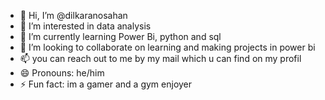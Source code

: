 - 👋 Hi, I’m @dilkaranosahan
- 👀 I’m interested in data analysis
- 🌱 I’m currently learning Power Bi, python and sql
- 💞️ I’m looking to collaborate on learning and making projects in power bi
- 📫 you can reach out to me by my mail which u can find on my profil
- 😄 Pronouns: he/him
- ⚡ Fun fact: im a gamer and a gym enjoyer

<!---
dilkaranosahan/dilkaranosahan is a ✨ special ✨ repository because its `README.md` (this file) appears on your GitHub profile.
You can click the Preview link to take a look at your changes.
--->
